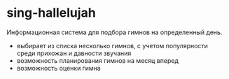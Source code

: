 sing-hallelujah
===============

Информационная система для подбора гимнов на определенный день. 

- выбирает из списка несколько гимнов, с учетом популярности среди прихожан и давности звучания
- возможность планирования гимнов на месяц вперед
- возможность оценки гимна  



